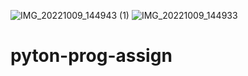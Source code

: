 ![IMG_20221009_144943 (1)](https://user-images.githubusercontent.com/111178465/194748999-db3488ee-1f1f-46fd-a41b-6e16fa740a78.jpg)
![IMG_20221009_144933](https://user-images.githubusercontent.com/111178465/194749019-dfdb17ca-86c6-499d-ba93-16ef664c2b2a.jpg)
# pyton-prog-assign
